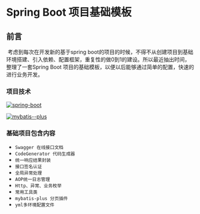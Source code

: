 # Spring Boot 项目基础模板

## 前言

​		考虑到每次在开发新的基于spring boot的项目的时候，不得不从创建项目到基础环境搭建、引入依赖、配置框架，重复性的做0到1的建设。所以最近抽出时间，整理了一套Spring Boot 项目的基础模板，以便以后能够通过简单的配置，快速的进行业务开发。

### **项目技术**

[![spring-boot](https://img.shields.io/badge/spring--boot-2.3.4.RELEASE-green.svg)]()

[![mybatis--plus](https://img.shields.io/badge/mybatis--plus-3.4.0-blue.svg)](https://baomidou.com/)



### **基础项目包含内容**

- ``Swagger 在线接口文档``
- ```CodeGenerator 代码生成器```
- ``统一响应结果封装``
- ``接口签名认证``
- ``全局异常处理``
- ``AOP统一日志管理``
- ``Http、异常、业务枚举``
- ``常用工具类``
- ``mybatis-plus 分页插件``
- ``yml多环境配置文件``

